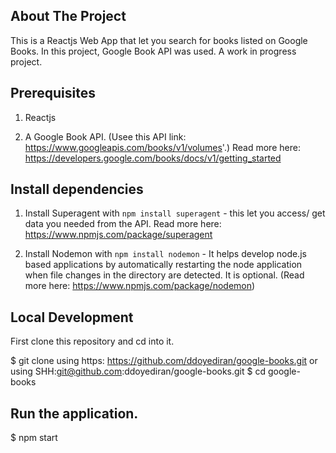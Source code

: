 ## About The Project
This is a Reactjs Web App that let you search for books listed on Google Books. In this project, Google Book API was used. A work in progress project. 


## Prerequisites
1. Reactjs

2. A Google Book API. (Usee this API link: https://www.googleapis.com/books/v1/volumes'.) Read more here: https://developers.google.com/books/docs/v1/getting_started



## Install dependencies
1. Install Superagent with `npm install superagent` - this let you access/ get data you needed from the API. Read more here: https://www.npmjs.com/package/superagent

2. Install Nodemon with `npm install nodemon` - It helps develop node.js based applications by automatically restarting the node application when file changes in the directory are detected. It is optional. (Read more here: https://www.npmjs.com/package/nodemon)



## Local Development
First clone this repository and cd into it.

$ git clone using https: https://github.com/ddoyediran/google-books.git or using SHH:git@github.com:ddoyediran/google-books.git
$ cd google-books



## Run the application.
$ npm start
